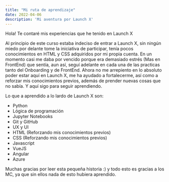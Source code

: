 ```yaml
---
title: "Mi ruta de aprendizaje"
date: 2022-04-06
description: 'Mi aventura por Launch X'
---
```


Hola! Te contaré mis experiencias que he tenido en Launch X

Al principio de este curso estaba indeciso de entrar a Launch X, sin ningún miedo por delante tome la iniciativa de participar, tenía pocos conocimientos en HTML y CSS adquiridos por mi propia cuenta. En un momento casi me daba por vencido porque era demasiado estrés (Mas en FrontEnd) que sentía, aun así, seguí adelante en cada una de las practicas tanto del Onboarding y de FrontEnd. Ahora no me arrepiento en lo absoluto poder estar aquí en Launch X, me ha ayudado a fortalecerme, así como a reforzar mis conocimientos previos, además de prender nuevas cosas que no sabía. Y aquí sigo para seguir aprendiendo.

Lo que a aprendido a lo lardo de Launch X son:
- Python
- Lógica de programación
- Jupyter Notebooks
- Git y GitHub
- UX y UI
- HTML (Reforzando mis conocimientos previos)
- CSS (Reforzando mis conocimientos previos)
- Javascript
- VueJS
- Angular
- Azure

Muchas gracias por leer esta pequeña historia :) y todo esto es gracias a los MC, ya que sin ellos nada de esto hubiera aprendido.
